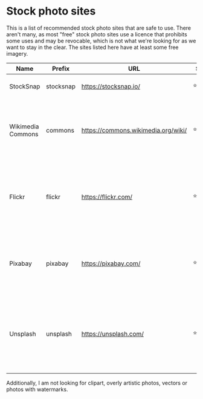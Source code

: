 # Stock photo sites
This is a list of recommended stock photo sites that are safe to use. There aren't many, as most "free" stock photo sites use a licence
that prohibits some uses and may be revocable, which is not what we're looking for as we want to stay in the clear. The sites listed here
have at least some free imagery.

| Name              | Prefix    | URL                                 | Stars | Licence                                                    | Notes                                                                                             |
|-------------------|-----------|-------------------------------------|-------|------------------------------------------------------------|---------------------------------------------------------------------------------------------------|
| StockSnap         | stocksnap | https://stocksnap.io/               | ⭐⭐⭐   | CC0                                                        | Fine for public domain                                                                            |
| Wikimedia Commons | commons   | https://commons.wikimedia.org/wiki/ | ⭐⭐⭐⭐⭐ | Public domain, CC licences or GFDL                         | Best quality as images must have educational use, but not usually public domain                   |
| Flickr            | flickr    | https://flickr.com/                 | ⭐⭐⭐⭐  | Public domain, CC licences or proprietary                  | Filter by "Commercial use & mods allowed" and credit if needed. Great quality, wide range         |
| Pixabay           | pixabay   | https://pixabay.com/                | ⭐⭐⭐⭐  | Older photos are licensed under CC0, newer are proprietary | Do not use photos newer than 8th January 2019 as they are proprietary. Great quality              |
| Unsplash          | unsplash  | https://unsplash.com/               | ⭐⭐    | Older photos are licensed under CC0, newer are proprietary | Do not use photos newer than May 2017 as they are proprietary. Subpar quality and few free photos |

Additionally, I am not looking for clipart, overly artistic photos, vectors or photos with watermarks.
